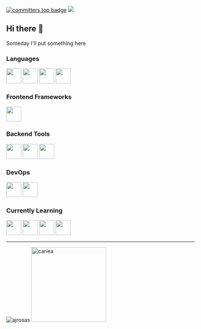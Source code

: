 [![committers.top badge](https://user-badge.committers.top/venezuela/AlejandroJRosas.svg)](https://user-badge.committers.top/venezuela/AlejandroJRosas)
<img src="https://komarev.com/ghpvc/?username=Noralgorithm&style=flat-square"/>

## Hi there 👋

Someday I'll put something here

### Languages

<p>
  <!-- If your are seeing this, something is being cooked 🍳 -->
  <!-- <img src="https://cdn.jsdelivr.net/gh/devicons/devicon/icons/c/c-original.svg" width="40" height="40" /> -->
  <img src="https://cdn.jsdelivr.net/gh/devicons/devicon@latest/icons/html5/html5-original.svg" width="40" height="40" />
  <img src="https://cdn.jsdelivr.net/gh/devicons/devicon@latest/icons/css3/css3-original.svg" width="40" height="40" />
  <img src="https://cdn.jsdelivr.net/gh/devicons/devicon/icons/javascript/javascript-original.svg" width="40" height="40" />
  <img src="https://cdn.jsdelivr.net/gh/devicons/devicon/icons/typescript/typescript-original.svg" width="40" height="40" />
</p>

### Frontend Frameworks

<p>
  <img src="https://cdn.jsdelivr.net/gh/devicons/devicon/icons/react/react-original.svg" width="40" height="40" />
  <!-- I have use it but I don't feel like showing it yet -->
  <!-- <img src="https://cdn.jsdelivr.net/gh/devicons/devicon@latest/icons/svelte/svelte-original.svg" width="40" height="40" /> -->
</p>

### Backend Tools
<p>
  <img src="https://cdn.jsdelivr.net/gh/devicons/devicon/icons/nodejs/nodejs-original.svg" width="40" height="40" />
  <img src="https://cdn.jsdelivr.net/gh/devicons/devicon/icons/express/express-original.svg" width="40" height="40" />
  <img src="https://cdn.jsdelivr.net/gh/devicons/devicon@latest/icons/postgresql/postgresql-original.svg" width="40" height="40" />   
</p>

### DevOps
<p>
  <img src="https://cdn.jsdelivr.net/gh/devicons/devicon@latest/icons/githubactions/githubactions-original.svg" width="40" height="40" />
  <img src="https://cdn.jsdelivr.net/gh/devicons/devicon@latest/icons/apache/apache-original.svg" width="40" height="40" />
</p>

 ### Currently Learning
 <p>
  <img src="https://cdn.jsdelivr.net/gh/devicons/devicon/icons/angularjs/angularjs-original.svg" width="40" height="40" />
  <img src="https://cdn.jsdelivr.net/gh/devicons/devicon@latest/icons/nestjs/nestjs-original.svg" width="40" height="40"/>
  <img src="https://cdn.jsdelivr.net/gh/devicons/devicon/icons/nextjs/nextjs-original.svg" width="40" height="40" />
  <img src="https://cdn.jsdelivr.net/gh/devicons/devicon@latest/icons/rxjs/rxjs-original.svg" width="40" height="40" />
 </p>

---

 <img src="https://github-readme-stats.vercel.app/api?username=alejandrojrosas&show_icons=true&locale=en&theme=dracula" alt="ajrosas" />
 <img src="https://github-readme-stats.vercel.app/api/top-langs/?username=alejandrojrosas&layout=compact&theme=dracula" alt="cariea" width="auto" height="200">

